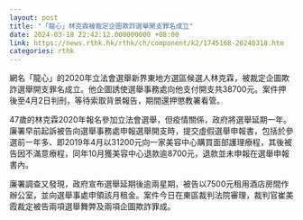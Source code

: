 ```yaml
---
layout: post
title: "「龍心」林克霖被裁定企圖欺詐選舉開支罪名成立"
date: 2024-03-18 22:42:12.000000000 +08:00
link: https://news.rthk.hk/rthk/ch/component/k2/1745168-20240318.htm
categories: rthk
---
```


網名「龍心」的2020年立法會選舉新界東地方選區候選人林克霖，被裁定企圖欺詐選舉開支罪名成立。他企圖誘使選舉事務處向他支付開支共38700元。案件押後至4月2日判刑，等待索取背景報告，期間還押懲教署看管。

47歲的林克霖2020年報名參加立法會選舉，但疫情關係，政府將選舉延期一年。廉署早前起訴被告向選舉事務處申報選舉開支時，提交虛假選舉申報書，包括於參選前一年多、即2019年4月以31200元向一家美容中心購買面部護理療程，其後被告因不滿意療程，同年10月獲美容中心退款逾8700元，退款並未申報在選舉申報書內。

廉署調查又發現，政府宣布選舉延期後逾兩星期，被告以7500元租用酒店房間作辦公室，並向選舉事處申領該月租金。案件今日在東區裁判法院審理，裁判官崔美霞裁定被告兩項選舉舞弊及兩項企圖欺詐罪成。
